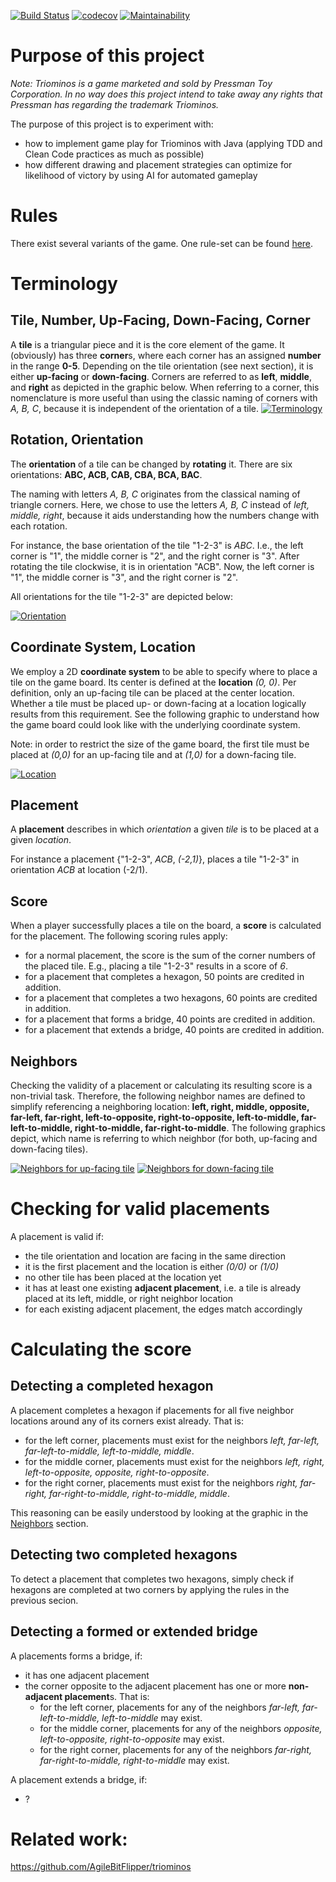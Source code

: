 [![Build Status](https://travis-ci.com/luddwichr/triominos.svg?branch=master)](https://travis-ci.org/luddwichr/triominos)
[![codecov](https://codecov.io/gh/luddwichr/triominos/branch/master/graph/badge.svg)](https://codecov.io/gh/luddwichr/triominos)
[![Maintainability](https://api.codeclimate.com/v1/badges/23a9728a83310e36f54f/maintainability)](https://codeclimate.com/github/luddwichr/triominos/maintainability)

# Purpose of this project
*Note: Triominos is a game marketed and sold by Pressman Toy Corporation.
In no way does this project intend to take away any rights that Pressman has regarding the trademark Triominos.*

The purpose of this project is to experiment with:
* how to implement game play for Triominos with Java (applying TDD and Clean Code practices as much as possible)
* how different drawing and placement strategies can optimize for likelihood of victory by using AI for automated gameplay

# Rules
There exist several variants of the game.
One rule-set can be found [here](https://www.pressmantoy.com/wp-content/uploads/2018/01/Tri-Ominos.pdf).

# Terminology

## Tile, Number, Up-Facing, Down-Facing, Corner
A **tile** is a triangular piece and it is the core element of the game. 
It (obviously) has three **corner**s, where each corner has an assigned **number** in the range **0-5**.
Depending on the tile orientation (see next section), it is either **up-facing** or **down-facing**.
Corners are referred to as **left**, **middle**, and **right** as depicted in the graphic below.
When referring to a corner, this nomenclature is more useful than using the classic naming of corners with *A, B, C*, because it is independent of the orientation of a tile. 
[![Terminology](doc/terminology.svg)](doc/terminology.svg)

## Rotation, Orientation
The **orientation** of a tile can be changed by **rotating** it.
There are six orientations: **ABC, ACB, CAB, CBA, BCA, BAC**.

The naming with letters *A, B, C* originates from the classical naming of triangle corners. 
Here, we chose to use the letters *A, B, C* instead of *left, middle, right*, because it aids understanding how the numbers change with each rotation.

For instance, the base orientation of the tile "1-2-3" is *ABC*. 
I.e., the left corner is "1", the middle corner is "2", and the right corner is "3".
After rotating the tile clockwise, it is in orientation "ACB". 
Now, the left corner is "1", the middle corner is "3", and the right corner is "2".

All orientations for the tile "1-2-3" are depicted below:

[![Orientation](doc/orientation.svg)](doc/orientation.svg)

## Coordinate System, Location
We employ a 2D **coordinate system** to be able to specify where to place a tile on the game board.
Its center is defined at the **location** *(0, 0)*. 
Per definition, only an up-facing tile can be placed at the center location.
Whether a tile must be placed up- or down-facing at a location logically results from this requirement.
See the following graphic to understand how the game board could look like with the underlying coordinate system.

Note: in order to restrict the size of the game board, the first tile must be placed at *(0,0)* for an up-facing tile and at *(1,0)* for a down-facing tile.

[![Location](doc/location.svg)](doc/location.svg)
  
## Placement
A **placement** describes in which *orientation* a given *tile* is to be placed at a given *location*.

For instance a placement {"1-2-3", *ACB*, *(-2,1)*}, places a tile "1-2-3" in orientation *ACB* at location (-2/1).

## Score
When a player successfully places a tile on the board, a **score** is calculated for the placement.
The following scoring rules apply:
- for a normal placement, the score is the sum of the corner numbers of the placed tile. 
  E.g., placing a tile "1-2-3" results in a score of *6*.
- for a placement that completes a hexagon, 50 points are credited in addition.
- for a placement that completes a two hexagons, 60 points are credited in addition.
- for a placement that forms a bridge, 40 points are credited in addition.
- for a placement that extends a bridge, 40 points are credited in addition.


## Neighbors
Checking the validity of a placement or calculating its resulting score is a non-trivial task.
Therefore, the following neighbor names are defined to simplify referencing a neighboring location:
**left, right, middle, opposite, far-left, far-right, left-to-opposite, right-to-opposite, left-to-middle, far-left-to-middle, right-to-middle, far-right-to-middle**.
The following graphics depict, which name is referring to which neighbor (for both, up-facing and down-facing tiles).

[![Neighbors for up-facing tile](doc/neighbors_up-facing.svg)](doc/neighbors_up-facing.svg)
[![Neighbors for down-facing tile](doc/neighbors_down-facing.svg)](doc/neighbors_down-facing.svg)

# Checking for valid placements

A placement is valid if:
- the tile orientation and location are facing in the same direction 
- it is the first placement and the location is either *(0/0)* or *(1/0)*
- no other tile has been placed at the location yet
- it has at least one existing **adjacent placement**, i.e. a tile is already placed at its left, middle, or right neighbor location
- for each existing adjacent placement, the edges match accordingly

# Calculating the score

## Detecting a completed hexagon
A placement completes a hexagon if placements for all five neighbor locations around any of its corners exist already.
That is:
- for the left corner, placements must exist for the neighbors *left, far-left, far-left-to-middle, left-to-middle, middle*. 
- for the middle corner, placements must exist for the neighbors *left, right, left-to-opposite, opposite, right-to-opposite*.
- for the right corner, placements must exist for the neighbors *right, far-right, far-right-to-middle, right-to-middle, middle*.

This reasoning can be easily understood by looking at the graphic in the [Neighbors](#neighbors) section.

## Detecting two completed hexagons
To detect a placement that completes two hexagons, simply check if hexagons are completed at two corners by applying the rules in the previous secion.

## Detecting a formed or extended bridge
A placements forms a bridge, if:
- it has one adjacent placement
- the corner opposite to the adjacent placement has one or more **non-adjacent placement**s. That is:
    - for the left corner, placements for any of the neighbors *far-left, far-left-to-middle, left-to-middle* may exist.  
    - for the middle corner, placements for any of the neighbors *opposite, left-to-opposite, right-to-opposite* may exist.  
    - for the right corner, placements for any of the neighbors *far-right, far-right-to-middle, right-to-middle* may exist.  

A placement extends a bridge, if:
- ?

# Related work: 
https://github.com/AgileBitFlipper/triominos
